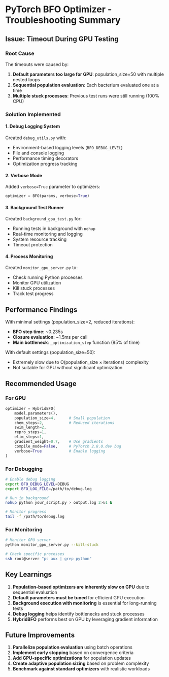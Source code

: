 # PyTorch BFO Optimizer - Troubleshooting Summary

## Issue: Timeout During GPU Testing

### Root Cause
The timeouts were caused by:
1. **Default parameters too large for GPU**: population_size=50 with multiple nested loops
2. **Sequential population evaluation**: Each bacterium evaluated one at a time
3. **Multiple stuck processes**: Previous test runs were still running (100% CPU)

### Solution Implemented

#### 1. Debug Logging System
Created `debug_utils.py` with:
- Environment-based logging levels (`BFO_DEBUG_LEVEL`)
- File and console logging
- Performance timing decorators
- Optimization progress tracking

#### 2. Verbose Mode
Added `verbose=True` parameter to optimizers:
```python
optimizer = BFO(params, verbose=True)
```

#### 3. Background Test Runner
Created `background_gpu_test.py` for:
- Running tests in background with `nohup`
- Real-time monitoring and logging
- System resource tracking
- Timeout protection

#### 4. Process Monitoring
Created `monitor_gpu_server.py` to:
- Check running Python processes
- Monitor GPU utilization
- Kill stuck processes
- Track test progress

## Performance Findings

With minimal settings (population_size=2, reduced iterations):
- **BFO step time**: ~0.235s
- **Closure evaluation**: ~1.5ms per call
- **Main bottleneck**: `_optimization_step` function (85% of time)

With default settings (population_size=50):
- Extremely slow due to O(population_size × iterations) complexity
- Not suitable for GPU without significant optimization

## Recommended Usage

### For GPU
```python
optimizer = HybridBFO(
    model.parameters(),
    population_size=4,      # Small population
    chem_steps=2,           # Reduced iterations
    swim_length=2,          
    repro_steps=1,
    elim_steps=1,
    gradient_weight=0.7,    # Use gradients
    compile_mode=False,     # PyTorch 2.8.0.dev bug
    verbose=True            # Enable logging
)
```

### For Debugging
```bash
# Enable debug logging
export BFO_DEBUG_LEVEL=DEBUG
export BFO_LOG_FILE=/path/to/debug.log

# Run in background
nohup python your_script.py > output.log 2>&1 &

# Monitor progress
tail -f /path/to/debug.log
```

### For Monitoring
```bash
# Monitor GPU server
python monitor_gpu_server.py --kill-stuck

# Check specific processes
ssh root@server "ps aux | grep python"
```

## Key Learnings

1. **Population-based optimizers are inherently slow on GPU** due to sequential evaluation
2. **Default parameters must be tuned** for efficient GPU execution
3. **Background execution with monitoring** is essential for long-running tests
4. **Debug logging** helps identify bottlenecks and stuck processes
5. **HybridBFO** performs best on GPU by leveraging gradient information

## Future Improvements

1. **Parallelize population evaluation** using batch operations
2. **Implement early stopping** based on convergence criteria
3. **Add GPU-specific optimizations** for population updates
4. **Create adaptive population sizing** based on problem complexity
5. **Benchmark against standard optimizers** with realistic workloads